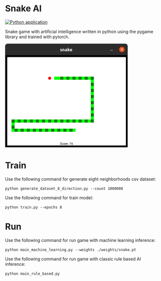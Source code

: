 # Snake AI

[![Python application](https://github.com/SajjadAemmi/Snake-AI/actions/workflows/python-app.yml/badge.svg)](https://github.com/SajjadAemmi/Snake-AI/actions/workflows/python-app.yml)

Snake game with artificial intelligence written in python using the pygame library and trained with pytorch.

![model arch](Screenshot.png)

# Train
Use the following command for generate eight neighborhoods csv dataset:

```
python generate_dataset_8_direction.py --count 1000000
```

Use the following command for train model:

```
python train.py --epochs 8
```


# Run
Use the following command for run game with machine learning inference:

```
python main_machine_learning.py --weights ./weights/snake.pt
```

Use the following command for run game with classic rule based AI inference:

```
python main_rule_based.py
```
